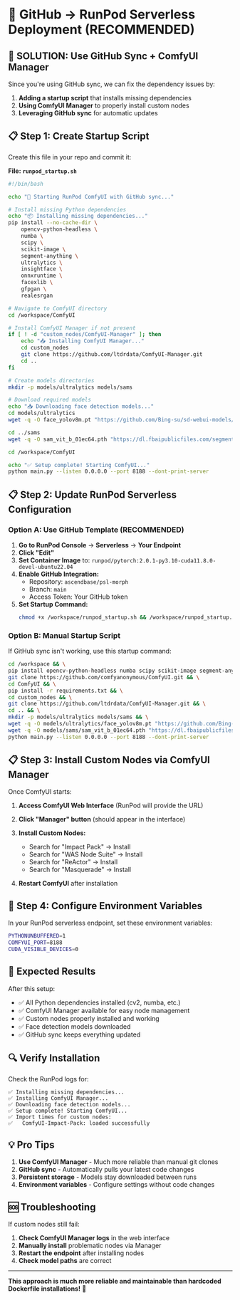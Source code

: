 # 🚀 GitHub → RunPod Serverless Deployment (RECOMMENDED)

## 🎯 **SOLUTION: Use GitHub Sync + ComfyUI Manager**

Since you're using GitHub sync, we can fix the dependency issues by:
1. **Adding a startup script** that installs missing dependencies
2. **Using ComfyUI Manager** to properly install custom nodes
3. **Leveraging GitHub sync** for automatic updates

## 📋 **Step 1: Create Startup Script**

Create this file in your repo and commit it:

**File: `runpod_startup.sh`**
```bash
#!/bin/bash

echo "🚀 Starting RunPod ComfyUI with GitHub sync..."

# Install missing Python dependencies
echo "📦 Installing missing dependencies..."
pip install --no-cache-dir \
    opencv-python-headless \
    numba \
    scipy \
    scikit-image \
    segment-anything \
    ultralytics \
    insightface \
    onnxruntime \
    facexlib \
    gfpgan \
    realesrgan

# Navigate to ComfyUI directory
cd /workspace/ComfyUI

# Install ComfyUI Manager if not present
if [ ! -d "custom_nodes/ComfyUI-Manager" ]; then
    echo "📥 Installing ComfyUI Manager..."
    cd custom_nodes
    git clone https://github.com/ltdrdata/ComfyUI-Manager.git
    cd ..
fi

# Create models directories
mkdir -p models/ultralytics models/sams

# Download required models
echo "📥 Downloading face detection models..."
cd models/ultralytics
wget -q -O face_yolov8m.pt "https://github.com/Bing-su/sd-webui-models/raw/main/detection/bbox/face_yolov8m.pt" || echo "Face model download failed"

cd ../sams
wget -q -O sam_vit_b_01ec64.pth "https://dl.fbaipublicfiles.com/segment_anything/sam_vit_b_01ec64.pth" || echo "SAM model download failed"

cd /workspace/ComfyUI

echo "✅ Setup complete! Starting ComfyUI..."
python main.py --listen 0.0.0.0 --port 8188 --dont-print-server
```

## 📋 **Step 2: Update RunPod Serverless Configuration**

### **Option A: Use GitHub Template (RECOMMENDED)**

1. **Go to RunPod Console** → **Serverless** → **Your Endpoint**
2. **Click "Edit"**
3. **Set Container Image** to: `runpod/pytorch:2.0.1-py3.10-cuda11.8.0-devel-ubuntu22.04`
4. **Enable GitHub Integration:**
   - Repository: `ascendbase/psl-morph`
   - Branch: `main`
   - Access Token: Your GitHub token
5. **Set Startup Command:**
   ```bash
   chmod +x /workspace/runpod_startup.sh && /workspace/runpod_startup.sh
   ```

### **Option B: Manual Startup Script**

If GitHub sync isn't working, use this startup command:
```bash
cd /workspace && \
pip install opencv-python-headless numba scipy scikit-image segment-anything ultralytics insightface onnxruntime facexlib gfpgan realesrgan && \
git clone https://github.com/comfyanonymous/ComfyUI.git && \
cd ComfyUI && \
pip install -r requirements.txt && \
cd custom_nodes && \
git clone https://github.com/ltdrdata/ComfyUI-Manager.git && \
cd .. && \
mkdir -p models/ultralytics models/sams && \
wget -q -O models/ultralytics/face_yolov8m.pt "https://github.com/Bing-su/sd-webui-models/raw/main/detection/bbox/face_yolov8m.pt" && \
wget -q -O models/sams/sam_vit_b_01ec64.pth "https://dl.fbaipublicfiles.com/segment_anything/sam_vit_b_01ec64.pth" && \
python main.py --listen 0.0.0.0 --port 8188 --dont-print-server
```

## 📋 **Step 3: Install Custom Nodes via ComfyUI Manager**

Once ComfyUI starts:

1. **Access ComfyUI Web Interface** (RunPod will provide the URL)
2. **Click "Manager" button** (should appear in the interface)
3. **Install Custom Nodes:**
   - Search for "Impact Pack" → Install
   - Search for "WAS Node Suite" → Install  
   - Search for "ReActor" → Install
   - Search for "Masquerade" → Install

4. **Restart ComfyUI** after installation

## 🔧 **Step 4: Configure Environment Variables**

In your RunPod serverless endpoint, set these environment variables:

```bash
PYTHONUNBUFFERED=1
COMFYUI_PORT=8188
CUDA_VISIBLE_DEVICES=0
```

## 🎯 **Expected Results**

After this setup:
- ✅ All Python dependencies installed (cv2, numba, etc.)
- ✅ ComfyUI Manager available for easy node management
- ✅ Custom nodes properly installed and working
- ✅ Face detection models downloaded
- ✅ GitHub sync keeps everything updated

## 🔍 **Verify Installation**

Check the RunPod logs for:
```
✅ Installing missing dependencies...
✅ Installing ComfyUI Manager...
✅ Downloading face detection models...
✅ Setup complete! Starting ComfyUI...
✅ Import times for custom nodes:
✅   ComfyUI-Impact-Pack: loaded successfully
```

## 💡 **Pro Tips**

1. **Use ComfyUI Manager** - Much more reliable than manual git clones
2. **GitHub sync** - Automatically pulls your latest code changes
3. **Persistent storage** - Models stay downloaded between runs
4. **Environment variables** - Configure settings without code changes

## 🆘 **Troubleshooting**

If custom nodes still fail:
1. **Check ComfyUI Manager logs** in the web interface
2. **Manually install** problematic nodes via Manager
3. **Restart the endpoint** after installing nodes
4. **Check model paths** are correct

---

**This approach is much more reliable and maintainable than hardcoded Dockerfile installations!** 🚀
